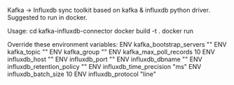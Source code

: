 Kafka -> Influxdb sync toolkit based on kafka & influxdb python driver. Suggested to run in docker.

Usage:
  cd kafka-influxdb-connector
  docker build -t <your-tag-name> .
  docker run <your-tag-name>

Override these environment variables:
  ENV kafka_bootstrap_servers ""
  ENV kafka_topic ""
  ENV kafka_group ""
  ENV kafka_max_poll_records 10
  ENV influxdb_host ""
  ENV influxdb_port ""
  ENV influxdb_dbname ""
  ENV influxdb_retention_policy ""
  ENV influxdb_time_precision "ms"
  ENV influxdb_batch_size 10
  ENV influxdb_protocol "line"
